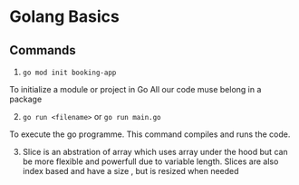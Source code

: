 # Golang Basics

## Commands
1. `go mod init booking-app`

To initialize a module or project in Go 
All our code muse belong in a package

2. `go run <filename>`  or `go run main.go`

To execute the go programme. This command compiles and runs the code.

3. Slice is an abstration of array which uses array under the hood but can be more flexible and powerfull due to variable length. Slices are also index based and have a size , but is resized when needed
